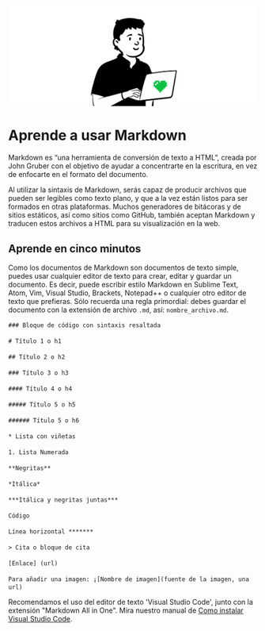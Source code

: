 ![Aprende a usar Markdown](./img/instalacion_visual-code.png)

# Aprende a usar Markdown

Markdown es “una herramienta de conversión de texto a HTML”, creada por John Gruber con el objetivo de ayudar a concentrarte en la escritura, en vez de enfocarte en el formato del documento.

Al utilizar la sintaxis de Markdown, serás capaz de producir archivos que pueden ser legibles como texto plano, y que a la vez están listos para ser formados en otras plataformas. Muchos generadores de bitácoras y de sitios estáticos, así como sitios como GitHub, también aceptan Markdown y traducen estos archivos a HTML para su visualización en la web. 

## Aprende en cinco minutos

Como los documentos de Markdown son documentos de texto simple, puedes usar cualquier editor de texto para crear, editar y guardar un documento. Es decir, puede escribir estilo Markdown en Sublime Text, Atom, Vim, Visual Studio, Brackets, Notepad++ o cualquier otro editor de texto que prefieras. Sólo recuerda una regla primordial: debes guardar el documento con la extensión de archivo `.md`, así: `nombre_archivo.md`.

    ### Bloque de código con sintaxis resaltada

    # Título 1 o h1
    
    ## Título 2 o h2
    
    ### Título 3 o h3
    
    #### Título 4 o h4
    
    ##### Título 5 o h5
    
    ###### Título 5 o h6
    
    * Lista con viñetas
    
    1. Lista Numerada
    
    **Negritas**
    
    *Itálica*
    
    ***Itálica y negritas juntas***
    
    Código
    
    Línea horizontal *******
    
    > Cita o bloque de cita
    
    [Enlace] (url)

    Para añadir una imagen: ¡[Nombre de imagen](fuente de la imagen, una url)


Recomendamos el uso del editor de texto 'Visual Studio Code', junto con la extensión "Markdown All in One". Mira nuestro manual de [Como instalar Visual Studio Code](../vs_code-instructions/es.md).